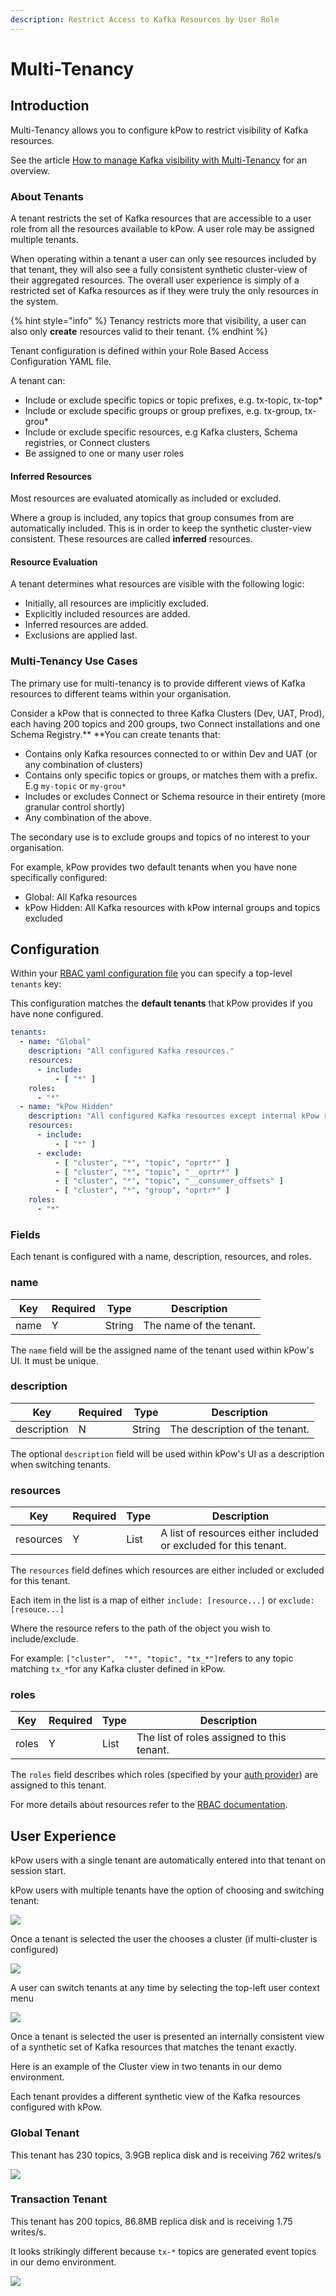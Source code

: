 ```yaml
---
description: Restrict Access to Kafka Resources by User Role
---
```


# Multi-Tenancy

## Introduction

Multi-Tenancy allows you to configure kPow to restrict visibility of Kafka resources.

See the article [How to manage Kafka visibility with Multi-Tenancy](https://kpow.io/how-to/manage-kafka-visibility-with-multi-tenancy/) for an overview.

### **About Tenants**

A tenant restricts the set of Kafka resources that are accessible to a user role from all the resources available to kPow. A user role may be assigned multiple tenants.

When operating within a tenant a user can only see resources included by that tenant, they will also see a fully consistent synthetic cluster-view of their aggregated resources. The overall user experience is simply of a restricted set of Kafka resources as if they were truly the only resources in the system.

{% hint style="info" %}
Tenancy restricts more that visibility, a user can also only **create** resources valid to their tenant.
{% endhint %}

Tenant configuration is defined within your Role Based Access Configuration YAML file.

A tenant can:

* Include or exclude specific topics or topic prefixes, e.g. tx-topic, tx-top\*
* Include or exclude specific groups or group prefixes, e.g. tx-group, tx-grou\*
* Include or exclude specific resources, e.g Kafka clusters, Schema registries, or Connect clusters
* Be assigned to one or many user roles

#### Inferred Resources

Most resources are evaluated atomically as included or excluded.

Where a group is included, any topics that group consumes from are automatically included. This is in order to keep the synthetic cluster-view consistent. These resources are called **inferred** resources.

#### Resource Evaluation

A tenant determines what resources are visible with the following logic:

* Initially, all resources are implicitly excluded.
* Explicitly included resources are added.
* Inferred resources are added.
* Exclusions are applied last.

### Multi-Tenancy Use Cases

The primary use for multi-tenancy is to provide different views of Kafka resources to different teams within your organisation.

Consider a kPow that is connected to three Kafka Clusters (Dev, UAT, Prod), each having 200 topics and 200 groups, two Connect installations and one Schema Registry.** **You can create tenants that:

* Contains only Kafka resources connected to or within Dev and UAT (or any combination of clusters)
* Contains only specific topics or groups, or matches them with a prefix. E.g `my-topic` or `my-grou*`
* Includes or excludes Connect or Schema resource in their entirety (more granular control shortly)
* Any combination of the above.

The secondary use is to exclude groups and topics of no interest to your organisation.

For example, kPow provides two default tenants when you have none specifically configured: 

* Global: All Kafka resources
* kPow Hidden: All Kafka resources with kPow internal groups and topics excluded

## Configuration

Within your [RBAC yaml configuration file](role-based-access-control.md) you can specify a top-level `tenants` key:

This configuration matches the **default tenants** that kPow provides if you have none configured.

```yaml
tenants:
  - name: "Global"
    description: "All configured Kafka resources."
    resources:
      - include:
          - [ "*" ]
    roles:
      - "*"
  - name: "kPow Hidden"
    description: "All configured Kafka resources except internal kPow resources and __consumer_offsets."
    resources:
      - include:
          - [ "*" ]    
      - exclude:
          - [ "cluster", "*", "topic", "oprtr*" ]
          - [ "cluster", "*", "topic", "__oprtr*" ]
          - [ "cluster", "*", "topic", "__consumer_offsets" ]
          - [ "cluster", "*", "group", "oprtr*" ]
    roles:
      - "*"
```

### Fields

Each tenant is configured with a name, description, resources, and roles.

### name

| Key  | Required | Type   | Description             |
| ---- | -------- | ------ | ----------------------- |
| name | Y        | String | The name of the tenant. |

The `name` field will be the assigned name of the tenant used within kPow's UI. It must be unique.

### description

| Key         | Required | Type   | Description                    |
| ----------- | -------- | ------ | ------------------------------ |
| description | N        | String | The description of the tenant. |

The optional `description` field will be used within kPow's UI as a description when switching tenants. 

### resources

| Key       | Required | Type | Description                                                      |
| --------- | -------- | ---- | ---------------------------------------------------------------- |
| resources | Y        | List | A list of resources either included or excluded for this tenant. |

The `resources` field defines which resources are either included or excluded for this tenant.

Each item in the list is a map of either `include: [resource...]` or `exclude: [resouce...]` 

Where the resource refers to the path of the object you wish to include/exclude. 

For example: `["cluster",  "*", "topic", "tx_*"]`refers to any topic matching `tx_*`for any Kafka cluster defined in kPow.

### roles

| Key   | Required | Type | Description                                |
| ----- | -------- | ---- | ------------------------------------------ |
| roles | Y        | List | The list of roles assigned to this tenant. |

The `roles` field describes which roles (specified by your [auth provider](../authentication/overview.md#kpow-and-user-authentication)) are assigned to this tenant.

For more details about resources refer to the [RBAC documentation](role-based-access-control.md#resources). 

## User Experience

kPow users with a single tenant are automatically entered into that tenant on session start.

kPow users with multiple tenants have the option of choosing and switching tenant:

![](../.gitbook/assets/kpow-select-tenant.png)

Once a tenant is selected the user the chooses a cluster (if multi-cluster is configured)

![](../.gitbook/assets/kpow-select-cluster.png)

A user can switch tenants at any time by selecting the top-left user context menu

![](<../.gitbook/assets/kpow-switch-tenant (1).png>)

Once a tenant is selected the user is presented an internally consistent view of a synthetic set of Kafka resources that matches the tenant exactly.

Here is an example of the Cluster view in two tenants in our demo environment.

Each tenant provides a different synthetic view of the Kafka resources configured with kPow.

### **Global Tenant**

This tenant has 230 topics, 3.9GB replica disk and is receiving 762 writes/s

![](../.gitbook/assets/kpow-demo-tenant-1.png)

### Transaction Tenant

This tenant has 200 topics, 86.8MB replica disk and is receiving 1.75 writes/s.

It looks strikingly different because `tx-*` topics are generated event topics in our demo environment.

![](../.gitbook/assets/kpow-demo-tenant-2.png)

